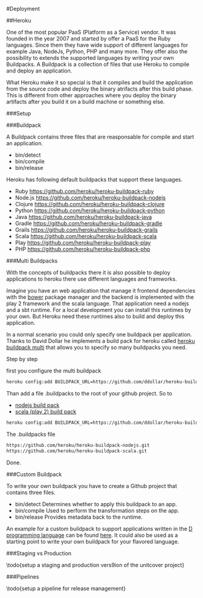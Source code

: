 #Deployment

##Heroku

One of the most popular PaaS (Platform as a Service) vendor. It was founded in the year 2007 and started by offer a PaaS for the Ruby languages. Since them they have wide support of different languages for example Java, NodeJs, Python, PHP and
many more. They offer also the possibility to extends the supported languages by writing your own Buildpacks. A Buildpack is a collection of files that use Heroku to compile and deploy an application. 

What Heroku make it so special is that it compiles and build the application from the source code and deploy the binary atrifacts after this build phase. This is different from other approaches where you deploy the binary artifacts after you build it on a build machine or something else.

###Setup

###Buildpack

A Buildpack contains three files that are reasponsable for compile and start an application.

* bin/detect
* bin/compile
* bin/release 

Heroku has following default buildpacks that support these languages.

* Ruby		https://github.com/heroku/heroku-buildpack-ruby
* Node.js	https://github.com/heroku/heroku-buildpack-nodejs
* Clojure	https://github.com/heroku/heroku-buildpack-clojure
* Python	https://github.com/heroku/heroku-buildpack-python
* Java		https://github.com/heroku/heroku-buildpack-java
* Gradle	https://github.com/heroku/heroku-buildpack-gradle
* Grails	https://github.com/heroku/heroku-buildpack-grails
* Scala		https://github.com/heroku/heroku-buildpack-scala
* Play		https://github.com/heroku/heroku-buildpack-play
* PHP		https://github.com/heroku/heroku-buildpack-php


###Multi Buildpacks

With the concepts of buildpacks there it is also possible to deploy applications to heroku there use different languages and framworks. 

Imagine you have an web application that manage it frontend dependencies with the [bower](http://bower.io/) package manager and the backend is implemented with the play 2 framework and the scala language. That application need a nodejs and a sbt runtime. For a local development you can install this runtimes by your own. But Heroku need these runtimes also to build and deploy this application. 

In a normal scenario you could only specify one buildpack per application. Thanks to David Dollar he implements a build pack for heroku called [heroku buildpack multi](https://github.com/ddollar/heroku-buildpack-multi) that allows you to specify so many buildpacks you need. 

Step by step

first you configure the multi buildpack

```bash
heroku config:add BUILDPACK_URL=https://github.com/ddollar/heroku-buildpack-multi.git
```

Than add a file .buildpacks to the root of your github project. So to 

* [nodejs build pack](https://github.com/heroku/heroku-buildpack-nodejs.git)
* [scala (play 2) build pack](https://github.com/heroku/heroku-buildpack-scala.git)

```bash
heroku config:add BUILDPACK_URL=https://github.com/ddollar/heroku-buildpack-multi.git
```

The .buildpacks file
```bash
https://github.com/heroku/heroku-buildpack-nodejs.git
https://github.com/heroku/heroku-buildpack-scala.git
```

Done.


###Custom Buildpack

To write your own buildpack you have to create a Github project that contains three files.

* bin/detect	Determines whether to apply this buildpack to an app.
* bin/compile	Used to perform the transformation steps on the app.
* bin/release	Provides metadata back to the runtime.

An example for a custom buildpack to support applications written in the [D programming language](http://dlang.org/) can be found [here](https://github.com/pussinboots/heroku-buildpack-d). It could also be used as a starting point to write your own buildpack for your flavored language.

###Staging vs Production

\todo{setup a staging and production vers9ion of the unitcover project}

###Pipelines

\todo{setup a pipeline for release management}
